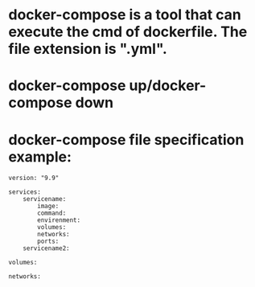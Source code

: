 # docker-compose is a tool that can execute the cmd of dockerfile. The file extension is ".yml".

# docker-compose up/docker-compose down

# docker-compose file specification example:
```
version: "9.9"

services:
    servicename:
        image:
        command:
        envirenment:
        volumes:
        networks:
        ports:
    servicename2:

volumes:

networks:
```
